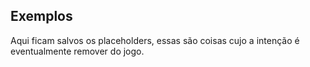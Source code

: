 ## Exemplos
Aqui ficam salvos os placeholders, essas são coisas cujo a
intenção é eventualmente remover do jogo.
